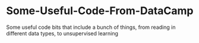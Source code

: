 # Some-Useful-Code-From-DataCamp
Some useful code bits that include a bunch of things, from reading in different data types, to unsupervised learning
